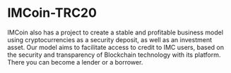 # IMCoin-TRC20
IMCoin also has a project to create a stable and profitable business model using cryptocurrencies as a security deposit, as well as an investment asset. Our model aims to facilitate access to credit to IMC users, based on the security and transparency of Blockchain technology with its platform. There you can become a lender or a borrower.
